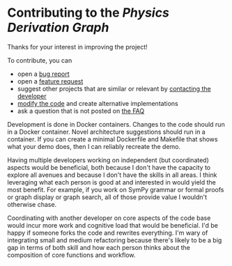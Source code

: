 
# Contributing to the _Physics Derivation Graph_

Thanks for your interest in improving the project!


To contribute, you can 
 * open a <a href="https://github.com/allofphysicsgraph/proofofconcept/issues/new?assignees=&labels=&template=bug_report.md&title=">bug report</a>
 * open a <a href="https://github.com/allofphysicsgraph/proofofconcept/issues/new?assignees=&labels=&template=feature_request.md&title=">feature request</a>
 * suggest other projects that are similar or relevant by <a href="http://derivationmap.net/faq?referrer=CONTRIBUTING#contact">contacting the developer</a>
 * [modify the code](https://github.com/allofphysicsgraph/proofofconcept/fork) and create alternative implementations
 * ask a question that is not posted on [the FAQ](https://allofphysicsgraph.github.io/proofofconcept/site/faq.html)

Development is done in Docker containers. Changes to the code should run in a Docker container. Novel architecture suggestions should run in a container.  If you can create a minimal Dockerfile and Makefile that shows what your demo does, then I can reliably recreate the demo.



Having multiple developers working on independent (but coordinated)
aspects would be beneficial, both because I don't have the capacity to
explore all avenues and because I don't have the skills in all areas.
I think leveraging what each person is good at and interested in would
yield the most benefit. For example, if you work on SymPy grammar or
formal proofs or graph display or graph search, all of those provide
value I wouldn't otherwise chase.

Coordinating with another developer on core aspects of the code
base would incur more work and cognitive load that would be
beneficial. I'd be happy if someone forks the code and rewrites
everything. I'm wary of integrating small and medium refactoring
because there's likely to be a big gap in terms of both skill and how
each person thinks about the composition of core functions and
workflow.


